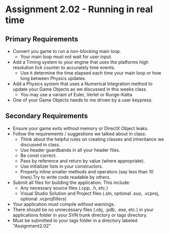 # Assignment 2.02 - Running in real time

## Primary Requirements

- Convert you game to run a non-blocking main loop.
  - Your main loop must not wait for user input.
- Add a Timing system to your engine that uses the platforms high resolution tick counter to accurately time events.
  - Use it determine the time elapsed each time your main loop or how long between Physics updates.
- Add a Physics system that uses a Numerical Integration method to update your Game Objects as we discussed in this weeks class.
  - You may use a variant of Euler, Verlet or Runge-Katta
- One of your Game Objects needs to me driven by a user keypress.

## Secondary Requirements

- Ensure your game exits without memory or DirectX Object leaks.
- Follow the requirements / suggestions we talked about in class:
  - Think about the helpful rules on creating classes and inheritance we discussed in class.
  - Use header guardbands in all your header files.
  - Be const correct.
  - Pass by reference and return by value (where appropriate).
  - Use initializer lists in your constructors.
  - Properly inline smaller methods and operators (say less than 10 lines).Try to write code readable by others.
- Submit all files for building the application. This include:
  - Any necessary source files (.cpp, .h, etc.)
  - Visual Studio Solution and Project files (.sln, optional .suo, .vcproj, optional .vcprojfilters)
- Your application must compile without warnings.
- There should be no unnecessary files (.obj, .pdb, .exe, etc.) in your applications folder in your SVN trunk directory or tags directory.
- Must be submitted to your tags folder in a directory labeled "Assignment2.02"